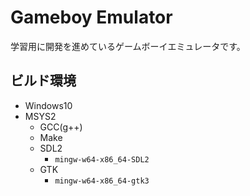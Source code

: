 # Gameboy Emulator
学習用に開発を進めているゲームボーイエミュレータです。  

## ビルド環境
- Windows10
- MSYS2
    - GCC(g++)
    - Make
    - SDL2
        - `mingw-w64-x86_64-SDL2`
    - GTK
        - `mingw-w64-x86_64-gtk3`